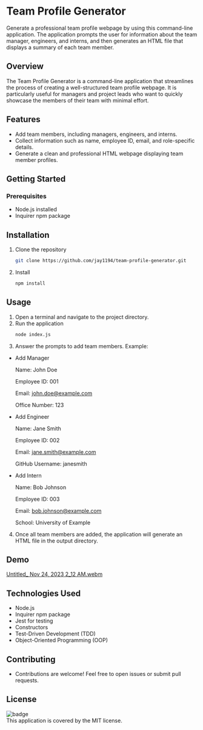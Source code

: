 # Team Profile Generator

Generate a professional team profile webpage by using this command-line application. The application prompts the user for information about the team manager, engineers, and interns, and then generates an HTML file that displays a summary of each team member.

## Overview

The Team Profile Generator is a command-line application that streamlines the process of creating a well-structured team profile webpage. It is particularly useful for managers and project leads who want to quickly showcase the members of their team with minimal effort.

## Features

- Add team members, including managers, engineers, and interns.
- Collect information such as name, employee ID, email, and role-specific details.
- Generate a clean and professional HTML webpage displaying team member profiles.

## Getting Started

### Prerequisites

- Node.js installed
- Inquirer npm package

## Installation

1. Clone the repository
   ```bash
   git clone https://github.com/jay1194/team-profile-generator.git
2. Install
   ```bash
   npm install
## Usage
1. Open a terminal and navigate to the project directory.
2. Run the application
   ```bash
   node index.js
3. Answer the prompts to add team members. Example:

- Add Manager

  Name: John Doe

  Employee ID: 001

  Email: john.doe@example.com

  Office Number: 123


- Add Engineer

  Name: Jane Smith

  Employee ID: 002


  Email: jane.smith@example.com

  GitHub Username: janesmith

- Add Intern

  Name: Bob Johnson

  Employee ID: 003

  Email: bob.johnson@example.com

  School: University of Example

4. Once all team members are added, the application will generate an HTML file in the output directory.
   
## Demo
[Untitled_ Nov 24, 2023 2_12 AM.webm](https://github.com/Jay1194/Team-Profile-Generator/assets/105843570/407e92b7-9719-4dfc-a0a1-74be45f80da4)

## Technologies Used
- Node.js
- Inquirer npm package
- Jest for testing
- Constructors
- Test-Driven Development (TDD)
- Object-Oriented Programming (OOP)

## Contributing
- Contributions are welcome! Feel free to open issues or submit pull requests.

## License
![badge](https://img.shields.io/badge/license-MIT-brightgreen)
<br />
This application is covered by the MIT license. 
